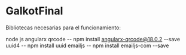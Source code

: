 # GalkotFinal

Bibliotecas necesarias para el funcionamiento:

node js
angularx qrcode   -- npm install angularx-qrcode@18.0.2 --save
uuid4             -- npm install uuid
emailjs           -- npm install emailjs-com --save
